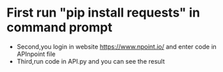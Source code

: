 # First run "pip install requests" in command prompt
+ Second,you login in website https://www.npoint.io/ and enter code in APInpoint file  
+ Third,run code in API.py and you can see the result  
